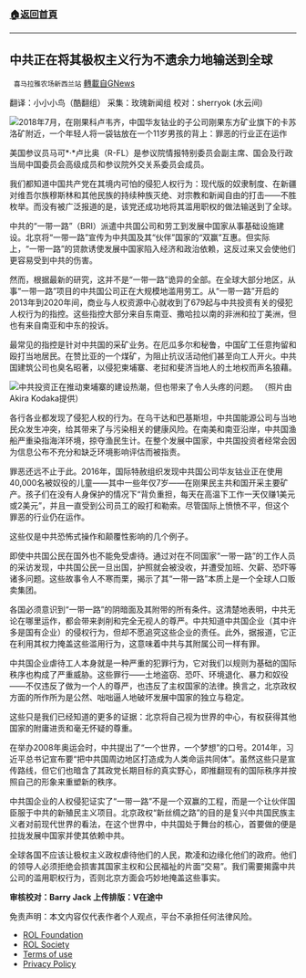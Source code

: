 ###  [:house:返回首頁](https://github.com/ourhimalayas/txt)
---


## 中共正在将其极权主义行为不遗余力地输送到全球
` 喜马拉雅农场新西兰站` [轉載自GNews](https://gnews.org/zh-hans/2013064/)

翻译：小小小鸟（酷翻组）
采集：玫瑰新闻组
校对：sherryok (水云间)

![](https://assets.gnews.org/wp-content/uploads/2022/02/2163.png)2018年7月，在刚果科卢韦齐，中国华友钴业的子公司刚果东方矿业旗下的卡苏洛矿附近，一个年轻人将一袋钴放在一个11岁男孩的背上：罪恶的行业正在运作

美国参议员马可*·*卢比奥（R-FL）是参议院情报特别委员会副主席、国会及行政当局中国委员会高级成员和参议院外交关系委员会成员。

我们都知道中国共产党在其境内可怕的侵犯人权行为：现代版的奴隶制度、在新疆对维吾尔族穆斯林和其他民族的持续种族灭绝、对宗教和新闻自由的打击——不胜枚举。而没有被广泛报道的是，该党还成功地将其滥用职权的做法输送到了全球。

中共的“一带一路”（BRI）派遣中共国公司和劳工到发展中国家从事基础设施建设。北京将“一带一路”宣传为中共国及其“伙伴”国家的“双赢”互惠。但实际上，“一带一路”的贷款诱使发展中国家陷入经济和政治依赖，这反过来又会使他们更容易受到中共的伤害。

然而，根据最新的研究，这并不是“一带一路”诡异的全部。在全球大部分地区，从事“一带一路”项目的中共国公司正在大规模地滥用劳工。从“一带一路”开启的2013年到2020年间，商业与人权资源中心就收到了679起与中共投资有关的侵犯人权行为的指控。这些指控大部分来自东南亚、撒哈拉以南的非洲和拉丁美洲，但也有来自南亚和中东的投诉。

最常见的指控是针对中共国的采矿业务。在厄瓜多尔和秘鲁，中国矿工任意拘留和殴打当地居民。在赞比亚的一个煤矿，为阻止抗议活动他们甚至向工人开火。中共国建筑公司也臭名昭著，以侵犯柬埔寨、老挝和斐济当地人的土地权而声名狼藉。

![](https://assets.gnews.org/wp-content/uploads/2022/02/2162.jpg)中共投资正在推动柬埔寨的建设热潮，但也带来了令人头疼的问题。 （照片由Akira Kodaka提供）

各行各业都发现了侵犯人权的行为。在乌干达和巴基斯坦，中共国能源公司与当地民众发生冲突，给其带来了与污染相关的健康风险。在南美和南亚沿岸，中共国渔船严重染指海洋环境，掠夺渔民生计。在整个发展中国家，中共国投资者经常会因为信息公布不充分和缺乏环境影响评估而被指责。

罪恶还远不止于此。2016年，国际特赦组织发现中共国公司华友钴业正在使用40,000名被奴役的儿童——其中一些年仅7岁——在刚果民主共和国开采主要矿产。孩子们在没有人身保护的情况下“背负重担，每天在高温下工作一天仅赚1美元或2美元”，并且一直受到公司员工的殴打和勒索。尽管国际上愤愤不平，但这个罪恶的行业仍在运作。

这些仅是中共恐怖式操作和颠覆性影响的几个例子。

即使中共国公民在国外也不能免受虐待。通过对在不同国家“一带一路”的工作人员的采访发现，中共国公民一旦出国，护照就会被没收，并遭受加班、欠薪、恐吓等诸多问题。这些故事令人不寒而栗，揭示了其“一带一路”本质上是一个全球人口贩卖集团。

各国必须意识到“一带一路”的阴暗面及其附带的所有条件。这清楚地表明，中共无论在哪里运作，都会带来剥削和完全无视人的尊严。中共知道中共国企业（其中许多是国有企业）的侵权行为，但却不愿追究这些企业的责任。此外，据报道，它正在利用其权力掩盖这些滥用行为，这意味着中共与其附属公司一样有罪。

中共国企业虐待工人本身就是一种严重的犯罪行为，它对我们以规则为基础的国际秩序也构成了严重威胁。这些罪行——土地盗窃、恐吓、环境退化、暴力和奴役——不仅违反了做为一个人的尊严，也违反了主权国家的法律。换言之，北京政权方面的所作所为是公然、咄咄逼人地破坏发展中国家的独立与稳定。

这些只是我们已经知道的更多的证据：北京将自己视为世界的中心，有权获得其他国家的附庸进贡和毫无怀疑的尊重。

在举办2008年奥运会时，中共提出了“一个世界，一个梦想”的口号。2014年，习近平总书记宣布要“把中共国周边地区打造成为人类命运共同体”。虽然这些只是宣传路线，但它们也暗含了其政党长期目标的真实野心，即推翻现有的国际秩序并按照自己的形象来重塑新的秩序。

中共国企业的人权侵犯证实了“一带一路”不是一个双赢的工程，而是一个让伙伴国臣服于中共的新殖民主义项目。北京政权“新丝绸之路”的目的是复兴中共国民族主义者对前现代世界的看法，在这个世界中，中共国处于舞台的核心，首要做的便是拉拢发展中国家并使其依赖中共。

全球各国不应该让极权主义政权虐待他们的人民，欺凌和边缘化他们的政府。他们的领导人必须拒绝会损害其国家主权和公民福祉的片面“交易”。我们需要揭露中共公司的滥用职权行为，否则北京方面会巧妙地掩盖这些事实。

**审核校对：Barry Jack
上传排版：V在途中**

 

免责声明：本文内容仅代表作者个人观点，平台不承担任何法律风险。

- [ROL Foundation](https://rolfoundation.org/)
- [ROL Society](https://rolsociety.org/)
- [Terms of use](https://gnews.org/terms-of-use-3/)
- [Privacy Policy](https://gnews.org/privacy-policy/)
